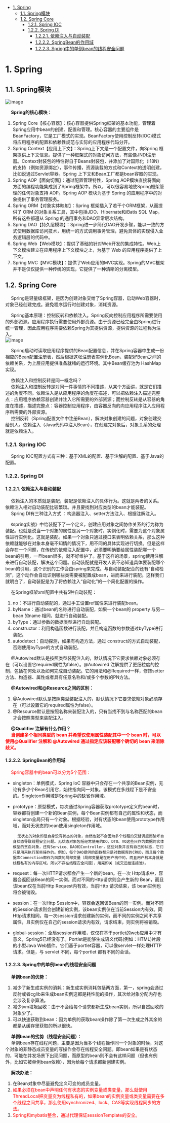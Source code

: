 

<!-- TOC -->

- [1. Spring](#1-spring)
    - [1.1. Spring模块](#11-spring模块)
    - [1.2. Spring Core](#12-spring-core)
        - [1.2.1. Spring IOC](#121-spring-ioc)
        - [1.2.2. Spring DI](#122-spring-di)
            - [1.2.2.1. 依赖注入与自动装配](#1221-依赖注入与自动装配)
            - [1.2.2.2. SpringBean的作用域](#1222-springbean的作用域)
            - [1.2.2.3. Spring中的单例bean的线程安全问题](#1223-spring中的单例bean的线程安全问题)

<!-- /TOC -->

# 1. Spring
## 1.1. Spring模块  
![image](https://gitee.com/wt1814/pic-host/raw/master/images/SSM/Spring/spring-1.png)  

&emsp; **Spring的核心模块：**
1. Spring Core【核心容器】：核心容器提供Spring框架的基本功能，管理着Spring应用中bean的创建、配置和管理。核心容器的主要组件是BeanFactory，它是工厂模式的实现。BeanFactory使用控制反转(IOC)模式将应用程序的配置和依赖性规范与实际的应用程序代码分开。  
2. Spring Context【应用上下文】：Spring上下文是一个配置文件，向Spring 框架提供上下文信息。提供了一种框架式的对象访问方法，有些像JNDI注册器。Context封装包的特性得自于Beans封装包，并添加了对国际化（I18N）的支持（例如资源绑定），事件传播，资源装载的方式和Context的透明创建，比如说通过Servlet容器。Spring 上下文和Bean工厂都是bean容器的实现。  
3. Spring AOP【面向切面】：通过配置管理特性，Spring AOP模块直接将面向方面的编程功能集成到了Spring框架中。所以，可以很容易地使Spring框架管理的任何对象支持 AOP。Spring AOP 模块为基于 Spring 的应用程序中的对象提供了事务管理服务。  
4. Spring ORM【对象实体映射】：Spring 框架插入了若干个ORM框架，从而提供了 ORM 的对象关系工具，其中包括JDO、Hibernate和iBatis SQL Map。所有这些都遵从 Spring 的通用事务和DAO异常层次结构。  
5. Spring DAO【持久层模块】：Spring进一步简化DAO开发步骤，能以一致的方式使用数据库访问技术，用统一的方式调用事务管理，避免具体的实现侵入业务逻辑层的代码中。  
6. Spring Web【Web模块】：提供了基础的针对Web开发的集成特性。Web上下文模块建立在应用程序上下文模块之上，为基于 Web 的应用程序提供了上下文。  
7. Spring MVC【MVC模块】：提供了Web应用的MVC实现。Spring的MVC框架并不是仅仅提供一种传统的实现，它提供了一种清晰的分离模型。  

## 1.2. Spring Core  
 
&emsp; Spring是轻量级框架，是因为创建对象交给了Spring容器，启动Web容器时，对象已经创建完成。避免程序运行时创建对象，消耗资源。  

&emsp; Spring基本原理：控制反转和依赖注入。Spring反向控制应用程序所需要使用的外部资源。应用程序执行需要使用外部资源。由于资源已经完全由Spring进行统一管理，因此应用程序需要依赖Spring为其提供资源，提供资源的过程称为注入。  
![image](https://gitee.com/wt1814/pic-host/raw/master/images/SSM/Spring/spring-2.png)  

&emsp; Spring启动时读取应用程序提供的Bean配置信息，并在Spring容器中生成一份相应的Bean配置注册表，然后根据这张注册表实例化Bean，装配好Bean之间的依赖关系，为上层应用提供准备就绪的运行环境。其中Bean缓存池为 HashMap实现。  

&emsp; 依赖注入和控制反转是同一概念吗？  
&emsp; 依赖注入和控制反转是对同一件事情的不同描述，从某个方面讲，就是它们描述的角度不同。依赖注入是从应用程序的角度在描述，可以把依赖注入描述完整点：应用程序依赖容器创建并注入它所需要的外部资源；而控制反转是从容器的角度在描述，描述完整点：容器控制应用程序，由容器反向的向应用程序注入应用程序所需要的外部资源。  
&emsp; 控制反转（Spring配置文件中注册Bean），解决对象创建的问题，对象创建交给别人。依赖注入（Java代码中注入Bean），在创建完对象后，对象关系的处理就是依赖注入。  

### 1.2.1. Spring IOC  
&emsp; Spring IOC配置方式有三种：基于XML的配置、基于注解的配置、基于Java的配置。  

### 1.2.2. Spring DI
<!-- 
详解依赖注入与自动装配
https://www.cnblogs.com/zhuwoyao88/p/6596295.html
Spring中的三种依赖注入和三种Bean装配方式
https://blog.csdn.net/q1937915896/article/details/88178558?utm_medium=distribute.pc_aggpage_search_result.none-task-blog-2~all~first_rank_v2~rank_v25-1-88178558.nonecase
-->

#### 1.2.2.1. 依赖注入与自动装配  
<!-- 

面试官常问的Spring依赖注入和Bean的装配问题，今天给大家讲清楚！
https://mp.weixin.qq.com/s/4Pl88gZkDZv636CuviUmYQ
-->

&emsp; 依赖注入的本质就是装配，装配是依赖注入的具体行为。这就是两者的关系。依赖注入相对自动装配比较繁琐。并且要找到对应类型的bean才能装配。  
&emsp; Spring DI有三种注入方式 ：构造器注入、setter方法注入、根据注解注入。  
<!-- 
https://blog.csdn.net/q1937915896/article/details/88178558?utm_medium=distribute.pc_aggpage_search_result.none-task-blog-2~all~first_rank_v2~rank_v25-1-88178558.nonecase
-->

&emsp; 《spring实战》中给装配下了一个定义，创建应用对象之间协作关系的行为称为装配。也就是说当一个对象的属性是另一个对象时，实例化时，需要为这个对象属性进行实例化。这就是装配。如果一个对象只通过接口来表明依赖关系，那么这种依赖就能够在对象本身毫不知情的情况下，用不同的具体实现进行切换。但是这样会存在一个问题，在传统的依赖注入配置中，必须要明确要给属性装配哪一个bean的引用，一旦bean很多，就不好维护了。基于这样的场景，spring使用注解来进行自动装配，解决这个问题。自动装配就是开发人员不必知道具体要装配哪个bean的引用，这个识别的工作会由spring来完成。与自动装配配合的还有“自动检测”，这个动作会自动识别哪些类需要被配置成bean，进而来进行装配。这样我们就明白了，自动装配是为了将依赖注入“自动化”的一个简化配置的操作。  
<!--
&emsp; **<font color = "red">自动装配：</font>** 在Spring中，对象无需自己查找或创建与其关联的其他对象，由容器负责把需要相互协作的对象引用赋予各个对象，使用autowire来配置自动装载模式。  
-->
&emsp; 在Spring框架xml配置中共有5种自动装配：
1. no：不进行自动装配的，通过手工设置ref属性来进行装配bean。  
2. byName：通过bean的名称进行自动装配，如果一个bean的 property 与另一bean 的name 相同，就进行自动装配。   
3. byType：通过参数的数据类型进行自动装配。  
4. constructor：利用构造函数进行装配，并且构造函数的参数通过byType进行装配。  
5. autodetect：自动探测，如果有构造方法，通过 construct的方式自动装配，否则使用byType的方式自动装配。  

&emsp; @Autowired默认是按照类型装配注入的，默认情况下它要求依赖对象必须存在（可以设置它required属性为false）。@Autowired 注解提供了更细粒度的控制，包括在何处以及如何完成自动装配。它的用法和@Required一样，修饰setter方法、构造器、属性或者具有任意名称和/或多个参数的PN方法。  

&emsp; **@Autowired和@Resource之间的区别：**  
1. @Autowired默认是按照类型装配注入的，默认情况下它要求依赖对象必须存在（可以设置它的required属性为false）。
2. @Resource默认是按照名称来装配注入的，只有当找不到与名称匹配的bean才会按照类型来装配注入。  

&emsp; **@Qualifier 注解有什么作用？**  
&emsp; **<font color = "red">当创建多个相同类型的 bean 并希望仅使用属性装配其中一个 bean 时，可以使用@Qualifier 注解和 @Autowired 通过指定应该装配哪个确切的 bean 来消除歧义。</font>**    

#### 1.2.2.2. SpringBean的作用域  
&emsp; <font color = "red">Spring容器中的bean可以分为5个范围：</font>  
* singleton：单例模式，Spring IoC 容器中只会存在一个共享的Bean实例，无论有多少个Bean引用它，始终指向同一对象。该模式在多线程下是不安全的。Singleton作用域是Spring中的缺省作用域。  
* prototype：原型模式，每次通过Spring容器获取prototype定义的bean时，容器都将创建一个新的Bean实例，每个Bean实例都有自己的属性和状态，而 singleton全局只有一个对象。根据经验，对有状态的bean使用prototype作用域，而对无状态的bean使用singleton作用域。  

        无状态的对象即是自身没有状态的对象，自然也就不会因为多个线程的交替调度而破坏自身状态导致线程安全问题。无状态对象包括经常使用的DO、DTO、VO这些只作为数据的实体模型的贫血对象，还有Service、DAO和Controller，这些对象并没有自己的状态，它们只是用来执行某些操作的。例如，每个DAO提供的函数都只是对数据库的CRUD，而且每个数据库Connection都作为函数的局部变量（局部变量是在用户栈中的，而且用户栈本身就是线程私有的内存区域，所以不存在线程安全问题），用完即关（或交还给连接池）。

* request：每一次HTTP请求都会产生一个新的bean。在一次 Http请求中，容器会返回该Bean的同一实例。而对不同的Http请求则会产生新的 Bean，而且该bean仅在当前Http Request内有效，当前Http 请求结束，该 bean实例也将会被销毁。  
* session：在一次Http Session中，容器会返回该Bean的同一实例。而对不同的Session请求则会创建新的实例，该bean实例仅在当前Session内有效。同Http请求相同，每一次session请求创建新的实例，而不同的实例之间不共享属性，且实例仅在自己的session请求内有效，请求结束，则实例将被销毁。  
* global-session：全局session作用域，仅仅在基于portlet的web应用中才有意义，Spring5已经没有了。Portlet是能够生成语义代码(例如：HTML)片段的小型Java Web插件。它们基于portlet容器，可以像servlet一样处理HTTP请求。但是，与 servlet 不同，每个portlet 都有不同的会话。  

#### 1.2.2.3. Spring中的单例bean的线程安全问题  

<!-- 
 Spring的Controller是单例还是多例？怎么保证并发的安全 
 https://mp.weixin.qq.com/s/xI-S3mUqp0bwmwPh3lIjUg

-->

&emsp; **单例bean的优势：**  
1. 减少了新生成实例的消耗：新生成实例消耗包括两方面，第一，spring会通过反射或者cglib来生成bean实例这都是耗性能的操作，其次给对象分配内存也会涉及复杂算法。  
2. 减少jvm垃圾回收：由于不会给每个请求都新生成bean实例，所以自然回收的对象少了。  
3. 可以快速获取到bean：因为单例的获取bean操作除了第一次生成之外其余的都是从缓存里获取的所以很快。  

&emsp; **单例bean的劣势（线程安全问题）：**  
&emsp; 单例bean存在线程问题，主要是因为当多个线程操作同一个对象的时候，对这个对象的非静态成员变量的写操作会存在线程安全问题。即bean如果是有状态的，可能在并发场景下出现问题，而原型的bean则不会有这样问题（但也有例外，比如它被单例bean依赖），因为给每个请求都新创建实例。  

&emsp; **解决办法：**  
1. 在Bean对象中尽量避免定义可变的成员变量。
2. <font color = "red">如果必须在bean中声明任何有状态的实例变量或类变量，那么就使用ThreadLocal把变量变为线程私有的，如果bean的实例变量或类变量需要在多个线程之间共享，那么使用synchronized、lock、CAS等实现线程同步的方法。</font>
3. <font color = "red">Spring和mybatis整合，通过代理保证sessionTemplate的安全。</font>  

